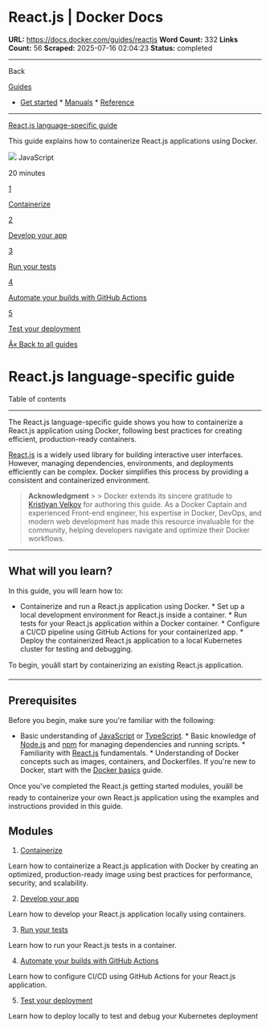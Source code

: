 # React.js | Docker Docs

**URL:** https://docs.docker.com/guides/reactjs
**Word Count:** 332
**Links Count:** 56
**Scraped:** 2025-07-16 02:04:23
**Status:** completed

---

Back

[Guides](https://docs.docker.com/guides/)

  * [Get started](https://docs.docker.com/get-started/)   * [Manuals](https://docs.docker.com/manuals/)   * [Reference](https://docs.docker.com/reference/)

* * *

[React.js language-specific guide](https://docs.docker.com/guides/reactjs/)

This guide explains how to containerize React.js applications using Docker.

![](https://cdn.jsdelivr.net/gh/devicons/devicon@latest/icons/javascript/javascript-original.svg) JavaScript

20 minutes

[1](https://docs.docker.com/guides/reactjs/containerize/)

[Containerize](https://docs.docker.com/guides/reactjs/containerize/)

[2](https://docs.docker.com/guides/reactjs/develop/)

[Develop your app](https://docs.docker.com/guides/reactjs/develop/)

[3](https://docs.docker.com/guides/reactjs/run-tests/)

[Run your tests](https://docs.docker.com/guides/reactjs/run-tests/)

[4](https://docs.docker.com/guides/reactjs/configure-github-actions/)

[Automate your builds with GitHub Actions](https://docs.docker.com/guides/reactjs/configure-github-actions/)

[5](https://docs.docker.com/guides/reactjs/deploy/)

[Test your deployment](https://docs.docker.com/guides/reactjs/deploy/)

[Â« Back to all guides](https://docs.docker.com/guides/)

# React.js language-specific guide

Table of contents

* * *

The React.js language-specific guide shows you how to containerize a React.js application using Docker, following best practices for creating efficient, production-ready containers.

[React.js](https://react.dev/) is a widely used library for building interactive user interfaces. However, managing dependencies, environments, and deployments efficiently can be complex. Docker simplifies this process by providing a consistent and containerized environment.

> **Acknowledgment** >  > Docker extends its sincere gratitude to [Kristiyan Velkov](https://www.linkedin.com/in/kristiyan-velkov-763130b3/) for authoring this guide. As a Docker Captain and experienced Front-end engineer, his expertise in Docker, DevOps, and modern web development has made this resource invaluable for the community, helping developers navigate and optimize their Docker workflows.

* * *

## What will you learn?

In this guide, you will learn how to:

  * Containerize and run a React.js application using Docker.   * Set up a local development environment for React.js inside a container.   * Run tests for your React.js application within a Docker container.   * Configure a CI/CD pipeline using GitHub Actions for your containerized app.   * Deploy the containerized React.js application to a local Kubernetes cluster for testing and debugging.

To begin, youâll start by containerizing an existing React.js application.

* * *

## Prerequisites

Before you begin, make sure you're familiar with the following:

  * Basic understanding of [JavaScript](https://developer.mozilla.org/en-US/docs/Web/JavaScript) or [TypeScript](https://www.typescriptlang.org/).   * Basic knowledge of [Node.js](https://nodejs.org/en) and [npm](https://docs.npmjs.com/about-npm) for managing dependencies and running scripts.   * Familiarity with [React.js](https://react.dev/) fundamentals.   * Understanding of Docker concepts such as images, containers, and Dockerfiles. If you're new to Docker, start with the [Docker basics](https://docs.docker.com/get-started/docker-concepts/the-basics/what-is-a-container/) guide.

Once you've completed the React.js getting started modules, youâll be ready to containerize your own React.js application using the examples and instructions provided in this guide.

## Modules

  1. [Containerize](https://docs.docker.com/guides/reactjs/containerize/)

Learn how to containerize a React.js application with Docker by creating an optimized, production-ready image using best practices for performance, security, and scalability.

  2. [Develop your app](https://docs.docker.com/guides/reactjs/develop/)

Learn how to develop your React.js application locally using containers.

  3. [Run your tests](https://docs.docker.com/guides/reactjs/run-tests/)

Learn how to run your React.js tests in a container.

  4. [Automate your builds with GitHub Actions](https://docs.docker.com/guides/reactjs/configure-github-actions/)

Learn how to configure CI/CD using GitHub Actions for your React.js application.

  5. [Test your deployment](https://docs.docker.com/guides/reactjs/deploy/)

Learn how to deploy locally to test and debug your Kubernetes deployment